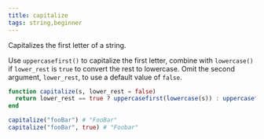 ```yaml
---
title: capitalize
tags: string,beginner
---
```


Capitalizes the first letter of a string.

Use `uppercasefirst()` to capitalize the first letter, combine with `lowercase()` if `lower_rest` is `true` to convert the rest to lowercase.
Omit the second argument, `lower_rest`, to use a default value of `false`.

```jl
function capitalize(s, lower_rest = false)
  return lower_rest == true ? uppercasefirst(lowercase(s)) : uppercasefirst(s)
end
```

```jl
capitalize("fooBar") # "FooBar"
capitalize("fooBar", true) # "Foobar"
```
